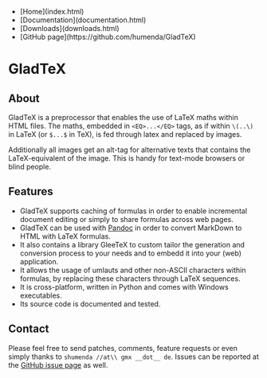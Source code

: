 <nav><ul><li class="active">[Home](index.html)</li>
  <li>[Documentation](documentation.html)</li>
  <li>[Downloads](downloads.html)</li>
  <li>[GitHub page](https://github.com/humenda/GladTeX)</li>
</ul></nav>

GladTeX
=======

About
-----

GladTeX is a preprocessor that enables the use of LaTeX maths within HTML
files. The maths, embedded in `<EQ>...</EQ>` tags, as if within `\(..\)` in LaTeX (or `$...$` in TeX),
is fed through latex and replaced by images.

Additionally all images get an alt-tag for alternative texts that contains the
LaTeX-equivalent of the image. This is handy for text-mode browsers or blind
people.

Features
--------

-   GladTeX supports caching of formulas in order to enable incremental document
    editing or simply to share formulas across web pages.
-   GladTeX can be used with [Pandoc](http://pandoc.org) in order to convert
    MarkDown to HTML with LaTeX formulas.
-   It also contains a library GleeTeX to custom tailor the generation and
    conversion process to your needs and to embedd it into your (web) application.
-   It allows the usage of umlauts and other non-ASCII characters within
    formulas, by replacing these characters through LaTeX sequences.
-   It is cross-platform, written in Python and comes with Windows executables.
-   Its source code is documented and tested.

Contact
-------

Please feel free to send patches, comments, feature requests or even simply
thanks to `shumenda //at\\ gmx __dot__ de`. Issues can be reported at the
[GitHub issue page](https://github.com/humenda/gladtex/issues) as well.


